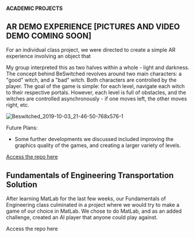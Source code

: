 #### ACADEMIC PROJECTS


## AR DEMO EXPERIENCE [PICTURES AND VIDEO DEMO COMING SOON] 

For an individual class project, we were directed to create a simple AR experience involving an object that 

My group interpreted this as two halves within a whole - light and darkness. The concept behind BeSwitched 
revolves around two main characters: a "good" witch, and a "bad" witch. Both characters are controlled by the player.
The goal of the game is simple: for each level, navigate each witch to their respective portals. However, each level 
is full of obstacles, and the witches are controlled asynchronously - if one moves left, the other moves right, etc. 


![Beswitched_2019-10-03_21-46-50-768x576-1](https://user-images.githubusercontent.com/64702386/94587702-f40c0600-0250-11eb-9e29-0726532e7d30.png)

Future Plans:
- Some further developments we discussed included improving the graphics quality of the games, and creating 
a larger variety of levels. 

[Access the repo here](https://github.com/diyaAden/GameJam2019)


## Fundamentals of Engineering Transportation Solution

After learning MatLab for the last few weeks, our Fundamentals of Engineering class culminated in a project where we
would try to make a game of our choice in MatLab. We chose to do MatLab, and as an added challenge, created an AI player
that anyone could play against. 


Access the repo here
